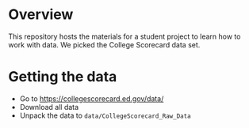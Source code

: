 # Overview

This repository hosts the materials for a student project
to learn how to work with data.  We picked the College Scorecard
data set. 
 
# Getting the data
 
* Go to https://collegescorecard.ed.gov/data/ 
* Download all data
* Unpack the data to `data/CollegeScorecard_Raw_Data`

